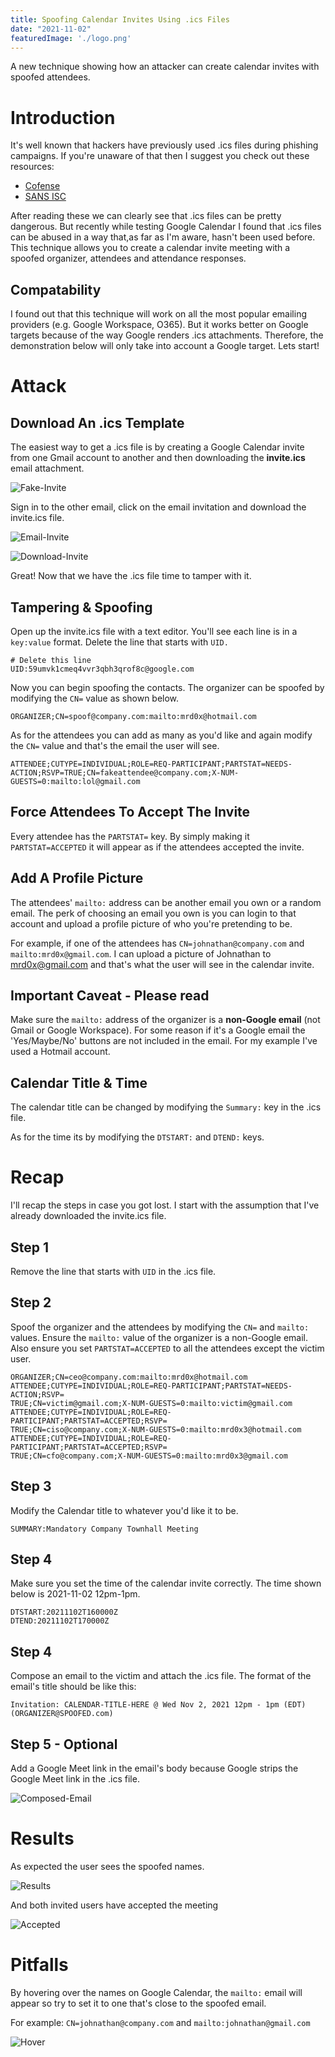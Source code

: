 ```yaml
---
title: Spoofing Calendar Invites Using .ics Files
date: "2021-11-02"
featuredImage: './logo.png'
---
```


A new technique showing how an attacker can create calendar invites with spoofed attendees<!-- end -->.

# Introduction

It's well known that hackers have previously used .ics files during phishing campaigns. If you're unaware of that then I suggest you check out these resources:

* <a target="_blank" href="https://cofense.com/youre-invited-phishing-links-inside-ics-calendar-attachments/">Cofense</a>
* <a target="_blank" href="https://isc.sans.edu/forums/diary/Spam+Delivered+via+ICS+Files/21611/">SANS ISC</a>

After reading these we can clearly see that .ics files can be pretty dangerous. But recently while testing Google Calendar I found that .ics files can be abused in a way that,as far as I'm aware, hasn't been used before. This technique allows you to create a calendar invite meeting with a spoofed organizer, attendees and attendance responses.

## Compatability

I found out that this technique will work on all the most popular emailing providers (e.g. Google Workspace, O365). But it works better on Google targets because of the way Google renders .ics attachments. Therefore, the demonstration below will only take into account a Google target. Lets start!

# Attack

## Download An .ics Template

The easiest way to get a .ics file is by creating a Google Calendar invite from one Gmail account to another and then downloading the **invite.ics** email attachment.

![Fake-Invite](./fake-invite.png)

Sign in to the other email, click on the email invitation and download the invite.ics file.

![Email-Invite](./email-invite.png)

![Download-Invite](./download-invite-ics.png)

 Great! Now that we have the .ics file time to tamper with it.

 ## Tampering & Spoofing

 Open up the invite.ics file with a text editor. You'll see each line is in a `key:value` format. Delete the line that starts with `UID.`

    # Delete this line
    UID:59umvk1cmeq4vvr3qbh3qrof8c@google.com

 Now you can begin spoofing the contacts. The organizer can be spoofed by modifying the `CN=` value as shown below.

 `ORGANIZER;CN=spoof@company.com:mailto:mrd0x@hotmail.com`

 As for the attendees you can add as many as you'd like and again modify the `CN=` value and that's the email the user will see.

 `ATTENDEE;CUTYPE=INDIVIDUAL;ROLE=REQ-PARTICIPANT;PARTSTAT=NEEDS-ACTION;RSVP=TRUE;CN=fakeattendee@company.com;X-NUM-GUESTS=0:mailto:lol@gmail.com`

## Force Attendees To Accept The Invite

Every attendee has the `PARTSTAT=` key. By simply making it `PARTSTAT=ACCEPTED` it will appear as if the attendees accepted the invite.

## Add A Profile Picture

The attendees' `mailto:` address can be another email you own or a random email. The perk of choosing an email you own is you can login to that account and upload a profile picture of who you're pretending to be.

For example, if one of the attendees has `CN=johnathan@company.com` and `mailto:mrd0x@gmail.com`. I can upload a picture of Johnathan to mrd0x@gmail.com and that's what the user will see in the calendar invite.

## Important Caveat - Please read

Make sure the `mailto:` address of the organizer is a **non-Google email** (not Gmail or Google Workspace). For some reason if it's a Google email the 'Yes/Maybe/No' buttons are not included in the email. For my example I've used a Hotmail account.

## Calendar Title & Time

The calendar title can be changed by modifying the `Summary:` key in the .ics file.

As for the time its by modifying the `DTSTART:` and `DTEND:` keys.

# Recap

I'll recap the steps in case you got lost. I start with the assumption that I've already downloaded the invite.ics file.

## Step 1

Remove the line that starts with `UID` in the .ics file.

## Step 2

Spoof the organizer and the attendees by modifying the `CN=` and `mailto:` values. Ensure the `mailto:` value of the organizer is a non-Google email. Also ensure you set `PARTSTAT=ACCEPTED` to all the attendees except the victim user.

    ORGANIZER;CN=ceo@company.com:mailto:mrd0x@hotmail.com
    ATTENDEE;CUTYPE=INDIVIDUAL;ROLE=REQ-PARTICIPANT;PARTSTAT=NEEDS-ACTION;RSVP=
    TRUE;CN=victim@gmail.com;X-NUM-GUESTS=0:mailto:victim@gmail.com
    ATTENDEE;CUTYPE=INDIVIDUAL;ROLE=REQ-PARTICIPANT;PARTSTAT=ACCEPTED;RSVP=
    TRUE;CN=ciso@company.com;X-NUM-GUESTS=0:mailto:mrd0x3@hotmail.com
    ATTENDEE;CUTYPE=INDIVIDUAL;ROLE=REQ-PARTICIPANT;PARTSTAT=ACCEPTED;RSVP=
    TRUE;CN=cfo@company.com;X-NUM-GUESTS=0:mailto:mrd0x3@gmail.com

## Step 3

Modify the Calendar title to whatever you'd like it to be.

    SUMMARY:Mandatory Company Townhall Meeting

## Step 4

Make sure you set the time of the calendar invite correctly. The time shown below is 2021-11-02 12pm-1pm.

    DTSTART:20211102T160000Z
    DTEND:20211102T170000Z

## Step 4

Compose an email to the victim and attach the .ics file. The format of the email's title should be like this:

    Invitation: CALENDAR-TITLE-HERE @ Wed Nov 2, 2021 12pm - 1pm (EDT) (ORGANIZER@SPOOFED.com)

## Step 5 - Optional

Add a Google Meet link in the email's body because Google strips the Google Meet link in the .ics file.

![Composed-Email](./composedemail.png)

# Results

As expected the user sees the spoofed names.

![Results](./results.png)

And both invited users have accepted the meeting

![Accepted](./accepted.png)

# Pitfalls

By hovering over the names on Google Calendar, the `mailto:` email will appear so try to set it to one that's close to the spoofed email.

For example: `CN=johnathan@company.com` and `mailto:johnathan@gmail.com`

![Hover](./hover.png)



